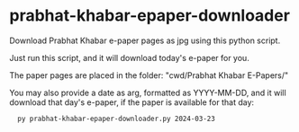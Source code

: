# prabhat-khabar-epaper-downloader
Download Prabhat Khabar e-paper pages as jpg using this python script.

Just run this script, and it will download today's e-paper for you.

The paper pages are placed in the folder: "cwd/Prabhat Khabar E-Papers/<todays date here>"

You may also provide a date as arg, formatted as YYYY-MM-DD, and it will download that day's e-paper, if the paper is available for that day:
  
      py prabhat-khabar-epaper-downloader.py 2024-03-23

